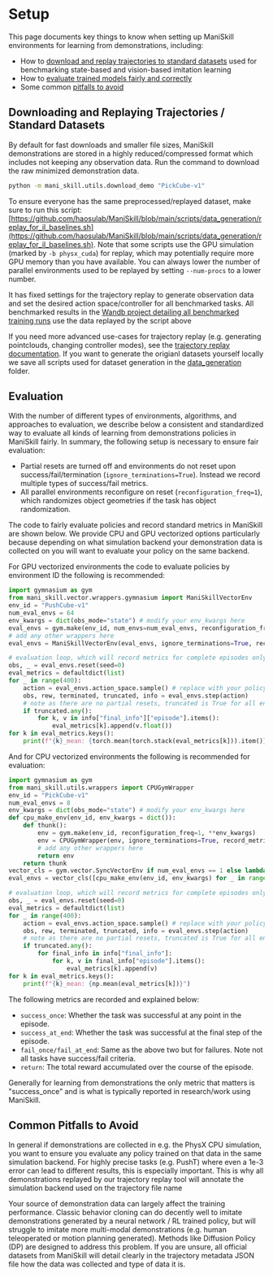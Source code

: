 # Setup

This page documents key things to know when setting up ManiSkill environments for learning from demonstrations, including:

- How to [download and replay trajectories to standard datasets](#downloading-and-replaying-trajectories--standard-datasets) used for benchmarking state-based and vision-based imitation learning
- How to [evaluate trained models fairly and correctly](#evaluation)
- Some common [pitfalls to avoid](#common-pitfalls-to-avoid)


## Downloading and Replaying Trajectories / Standard Datasets

By default for fast downloads and smaller file sizes, ManiSkill demonstrations are stored in a highly reduced/compressed format which includes not keeping any observation data. Run the command to download the raw minimized demonstration data.

```bash
python -m mani_skill.utils.download_demo "PickCube-v1"
```

To ensure everyone has the same preprocessed/replayed dataset, make sure to run this script: [https://github.com/haosulab/ManiSkill/blob/main/scripts/data_generation/replay_for_il_baselines.sh](https://github.com/haosulab/ManiSkill/blob/main/scripts/data_generation/replay_for_il_baselines.sh). Note that some scripts use the GPU simulation (marked by `-b physx_cuda`) for replay, which may potentially require more GPU memory than you have available. You can always lower the number of parallel environments used to be replayed by setting `--num-procs` to a lower number.

It has fixed settings for the trajectory replay to generate observation data and set the desired action space/controller for all benchmarked tasks. All benchmarked results in the [Wandb project detailing all benchmarked training runs](https://wandb.ai/stonet2000/ManiSkill) use the data replayed by the script above

If you need more advanced use-cases for trajectory replay (e.g. generating pointclouds, changing controller modes), see the [trajectory replay documentation](../datasets/replay.md). If you want to generate the origianl datasets yourself locally we save all scripts used for dataset generation in the [data_generation](https://github.com/haosulab/ManiSkill/tree/main/scripts/data_generation) folder.


## Evaluation

With the number of different types of environments, algorithms, and approaches to evaluation, we describe below a consistent and standardized way to evaluate all kinds of learning from demonstrations policies in ManiSkill fairly. In summary, the following setup is necessary to ensure fair evaluation:

- Partial resets are turned off and environments do not reset upon success/fail/termination (`ignore_terminations=True`). Instead we record multiple types of success/fail metrics.
- All parallel environments reconfigure on reset (`reconfiguration_freq=1`), which randomizes object geometries if the task has object randomization.

The code to fairly evaluate policies and record standard metrics in ManiSkill are shown below. We provide CPU and GPU vectorized options particularly because depending on what simulation backend your demonstration data is collected on you will want to evaluate your policy on the same backend.

For GPU vectorized environments the code to evaluate policies by environment ID the following is recommended:

```python
import gymnasium as gym
from mani_skill.vector.wrappers.gymnasium import ManiSkillVectorEnv
env_id = "PushCube-v1"
num_eval_envs = 64
env_kwargs = dict(obs_mode="state") # modify your env_kwargs here
eval_envs = gym.make(env_id, num_envs=num_eval_envs, reconfiguration_freq=1, **env_kwargs)
# add any other wrappers here
eval_envs = ManiSkillVectorEnv(eval_envs, ignore_terminations=True, record_metrics=True)

# evaluation loop, which will record metrics for complete episodes only
obs, _ = eval_envs.reset(seed=0)
eval_metrics = defaultdict(list)
for _ in range(400):
    action = eval_envs.action_space.sample() # replace with your policy action
    obs, rew, terminated, truncated, info = eval_envs.step(action)
    # note as there are no partial resets, truncated is True for all environments at the same time
    if truncated.any():
        for k, v in info["final_info"]["episode"].items():
            eval_metrics[k].append(v.float())
for k in eval_metrics.keys():
    print(f"{k}_mean: {torch.mean(torch.stack(eval_metrics[k])).item()}")
```

And for CPU vectorized environments the following is recommended for evaluation:

```python
import gymnasium as gym
from mani_skill.utils.wrappers import CPUGymWrapper
env_id = "PickCube-v1"
num_eval_envs = 8
env_kwargs = dict(obs_mode="state") # modify your env_kwargs here
def cpu_make_env(env_id, env_kwargs = dict()):
    def thunk():
        env = gym.make(env_id, reconfiguration_freq=1, **env_kwargs)
        env = CPUGymWrapper(env, ignore_terminations=True, record_metrics=True)
        # add any other wrappers here
        return env
    return thunk
vector_cls = gym.vector.SyncVectorEnv if num_eval_envs == 1 else lambda x : gym.vector.AsyncVectorEnv(x, context="forkserver")
eval_envs = vector_cls([cpu_make_env(env_id, env_kwargs) for _ in range(num_eval_envs)])

# evaluation loop, which will record metrics for complete episodes only
obs, _ = eval_envs.reset(seed=0)
eval_metrics = defaultdict(list)
for _ in range(400):
    action = eval_envs.action_space.sample() # replace with your policy action
    obs, rew, terminated, truncated, info = eval_envs.step(action)
    # note as there are no partial resets, truncated is True for all environments at the same time
    if truncated.any():
        for final_info in info["final_info"]:
            for k, v in final_info["episode"].items():
                eval_metrics[k].append(v)
for k in eval_metrics.keys():
    print(f"{k}_mean: {np.mean(eval_metrics[k])}")
```

The following metrics are recorded and explained below:
- `success_once`: Whether the task was successful at any point in the episode.
- `success_at_end`: Whether the task was successful at the final step of the episode.
- `fail_once/fail_at_end`: Same as the above two but for failures. Note not all tasks have success/fail criteria.
- `return`: The total reward accumulated over the course of the episode.

<!-- NOTE (stao): the content for evaluation is the same as in the RL setup.md document, however I don't really want users have to click to a separate page to learn about evaluation... -->

Generally for learning from demonstrations the only metric that matters is "success_once" and is what is typically reported in research/work using ManiSkill.


## Common Pitfalls to Avoid

In general if demonstrations are collected in e.g. the PhysX CPU simulation, you want to ensure you evaluate any policy trained on that data in the same simulation backend. For highly precise tasks (e.g. PushT) where even a 1e-3 error can lead to different results, this is especially important. This is why all demonstrations replayed by our trajectory replay tool will annotate the simulation backend used on the trajectory file name

Your source of demonstration data can largely affect the training performance. Classic behavior cloning can do decently well to imitate demonstrations generated by a neural network / RL trained policy, but will struggle to imitate more multi-modal demonstrations (e.g. human teleoperated or motion planning generated). Methods like Diffusion Policy (DP) are designed to address this problem. If you are unsure, all official datasets from ManiSkill will detail clearly in the trajectory metadata JSON file how the data was collected and type of data it is.